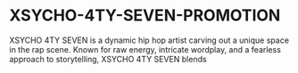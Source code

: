 # XSYCHO-4TY-SEVEN-PROMOTION
XSYCHO 4TY SEVEN is a dynamic hip hop artist carving out a unique space in the rap scene. Known for raw energy, intricate wordplay, and a fearless approach to storytelling, XSYCHO 4TY SEVEN blends
